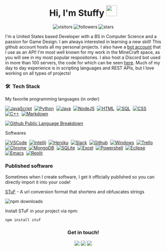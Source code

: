 <!--Header with wave-->
<h1 align="center"><b>Hi, I'm Stuffy </b><img src="https://media.giphy.com/media/hvRJCLFzcasrR4ia7z/giphy.gif" width="35"></h1>

<!--User data widgets-->
<p align="center">
  <img src="https://komarev.com/ghpvc/?username=stuffyerface" alt="visitors"/>
  <img src="https://img.shields.io/github/followers/stuffyerface.svg?style=social&label=Follow" alt="followers">
  <img src="https://img.shields.io/badge/dynamic/json?&label=Total%20stars&query=%24.stars&url=https://api.github-star-counter.workers.dev/user/stuffyerface" alt="stars">
</p>

<!--User Info-->
I'm a United States based Developer with a BS in Computer Science and a passion for Game Design. I am always interested in learning a new skill! This github account hosts all my personal projects. I also have a [bot account](https://github.com/stuffybot) that I use as an API! I'm most well known for my work in the MineCraft space, as you will see in my most popular respositories. I also host a Discord bot used in more than 100 servers, the code for which can be seen [here](https://github.com/stuffyerface/apbot). Much of my day to day experience is in scripting languages and REST APIs, but I love working on all types of projects!


### 🛠 &nbsp;Tech Stack

My favorite programming languages (in order)

<!--Widgets for languages-->
[![JavaScript](https://img.shields.io/badge/JavaScript-F7DF1E?style=for-the-badge&logo=javascript&logoColor=black)]()&nbsp;
[![Python](https://img.shields.io/badge/Python-3776AB?style=for-the-badge&logo=python&logoColor=white)]()&nbsp;
[![Java](https://img.shields.io/badge/java-%23ED8B00.svg?style=for-the-badge&logo=openjdk&logoColor=white)]()&nbsp;
[![NodeJS](https://img.shields.io/badge/Node.js-43853D?style=for-the-badge&logo=node.js&logoColor=white)]()&nbsp;
[![HTML](https://img.shields.io/badge/HTML-239120?style=for-the-badge&logo=html5&logoColor=white)]()&nbsp;
[![SQL](https://img.shields.io/badge/PostgreSQL-316192?style=for-the-badge&logo=postgresql&logoColor=white)]()&nbsp;
[![CSS](https://img.shields.io/badge/CSS-239120?&style=for-the-badge&logo=css3&logoColor=white)]()&nbsp;
[![C++](https://img.shields.io/badge/c++-%2300599C.svg?style=for-the-badge&logo=c%2B%2B&logoColor=white)]()&nbsp;
[![Markdown](https://img.shields.io/badge/markdown-%23000000.svg?style=for-the-badge&logo=markdown&logoColor=white)]()&nbsp;

[![Github Public Language Breakdown](https://github-readme-stats.vercel.app/api/top-langs/?username=stuffyerface&layout=compact&hide=procfile&size_weight=0.5&count_weight=0.5)]()&nbsp;

Softwares

<!--Software I use in order-->
[![VSCode](https://img.shields.io/badge/Visual_Studio_Code-0078D4?style=for-the-badge&logo=visualstudio&logoColor=white)]()&nbsp;
[![Intellij](https://img.shields.io/badge/IntelliJ_IDEA-000000.svg?style=for-the-badge&logo=intellij-idea&logoColor=white)]()&nbsp;
[![Heroku](https://img.shields.io/badge/Heroku-430098?style=for-the-badge&logo=heroku&logoColor=white)]()&nbsp;
[![Slack](https://img.shields.io/badge/Slack-4A154B?style=for-the-badge&logo=slack&logoColor=white)]()&nbsp;
[![Github](https://img.shields.io/badge/GitHub-100000?style=for-the-badge&logo=github&logoColor=white)]()&nbsp;
[![Windows](https://img.shields.io/badge/Windows-0078D6?style=for-the-badge&logo=windows&logoColor=white)]()&nbsp;
[![Trello](https://img.shields.io/badge/Trello-0052CC?style=for-the-badge&logo=trello&logoColor=white)]()&nbsp;
[![Chrome](https://img.shields.io/badge/Chrome-4285F4?style=for-the-badge&logo=Google-chrome&logoColor=white)]()&nbsp;
[![MongoDB](https://img.shields.io/badge/MongoDB-4EA94B?style=for-the-badge&logo=mongodb&logoColor=white)]()&nbsp;
[![SQLite](https://img.shields.io/badge/SQLite-07405E?style=for-the-badge&logo=sqlite&logoColor=white)]()&nbsp;
[![Excel](https://img.shields.io/badge/Microsoft_Excel-217346?style=for-the-badge&logo=microsoft-excel&logoColor=white)]()&nbsp;
[![Powershell](https://img.shields.io/badge/Powershell-2CA5E0?style=for-the-badge&logo=powershell&logoColor=white)]()&nbsp;
[![Eclipse](https://img.shields.io/badge/Eclipse-2C2255?style=for-the-badge&logo=eclipse&logoColor=white)]()&nbsp;
[![Emacs](https://img.shields.io/badge/Emacs-%237F5AB6.svg?&style=for-the-badge&logo=gnu-emacs&logoColor=white)]()&nbsp;
[![Replit](https://img.shields.io/badge/replit-667881?style=for-the-badge&logo=replit&logoColor=white)]()&nbsp;


### Published software

Sometimes when I create software, I get it officially published so you can directly import it into your code!

<!--Things I've published-->

[STuF](https://github.com/stuffyerface/STuF) - A url conversion format that shortens and obfuscates strings

![npm downloads](https://img.shields.io/npm/d18m/stuf)

Install STuF in your project via npm:
```sh
npm install stuf
```

<!--Signature-->
<h3 align="center"><b>Get in touch!</b></h3>

<p align="center" style="line-height: 0;">
  <a href="https://discord.com/users/108359975536992256" style="text-decoration: none;">
    <img src="https://img.shields.io/badge/Discord-7289DA?style=for-the-badge&logo=discord&logoColor=white" />
  </a>
  
  <a href="https://github.com/stuffyerface" style="text-decoration: none;">
    <img src="https://img.shields.io/badge/GitHub-100000?style=for-the-badge&logo=github&logoColor=white" />
  </a>
  
  <a href="mailto:devstuffy@gmail.com" style="text-decoration: none;">
    <img src="https://img.shields.io/badge/Gmail-D14836?style=for-the-badge&logo=gmail&logoColor=white" />
  </a>
</p>

